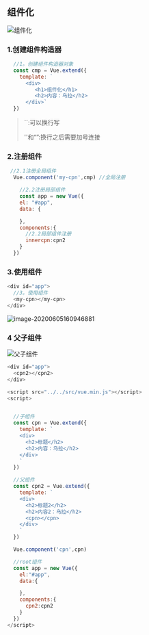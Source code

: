 ## 组件化

![组件化](https://cdn.jsdelivr.net/gh/Sherlockouo/PicBase/img/learn/组件化.png)

### 1.创建组件构造器

```js
  //1。创建组件构造器对象
  const cmp = Vue.extend({
    template: `
      <div>
         <h1>组件化</h1>
         <h2>内容：乌拉</h2>
      </div>`
  })
```

> ``:可以换行写
>
> ''和“”:换行之后需要加号连接

### 2.注册组件

```js
 //2.1注册全局组件
  Vue.component('my-cpn',cmp) //全局注册

	//2.2注册局部组件
	const app = new Vue({
    el: "#app",
    data: {

    },
    components:{
      //2.2局部组件注册
      innercpn:cpn2
    }
  })
```



### 3.使用组件

```js
<div id="app">
  //3。使用组件
  <my-cpn></my-cpn>
</div>
```



![image-20200605160946881](https://cdn.jsdelivr.net/gh/Sherlockouo/PicBase/img/learn/image-20200605160946881.png)





### 4 父子组件

![父子组件](https://cdn.jsdelivr.net/gh/Sherlockouo/PicBase/img/learn/父子组件.png)

```js
<div id="app">
  <cpn2></cpn2>
</div>

<script src="../../src/vue.min.js"></script>
<script>


  //子组件
  const cpn = Vue.extend({
    template: `
    <div>
      <h2>标题</h2>
      <h2>内容：乌拉</h2>
    </div>
    `
  })

  //父组件
  const cpn2 = Vue.extend({
    template: `
    <div>
      <h2>标题2</h2>
      <h2>内容2：乌拉</h2>
      <cpn></cpn>
    </div>
    `
  })

  Vue.component('cpn',cpn)

  //root组件
  const app = new Vue({
    el:"#app",
    data:{

    },
    components:{
      cpn2:cpn2
    }
  })
</script>
```


